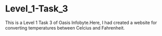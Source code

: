 # Level_1-Task_3
 This is a Level 1 Task 3 of Oasis Infobyte.Here, I had created a website for converting temperatures between Celcius and Fahrenheit.
